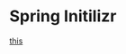 # Spring Initilizr

[this](https://start.spring.io/#!type=maven-project&language=java&platformVersion=3.4.2&packaging=jar&jvmVersion=21&groupId=dev.mikoto2000.study.saml&artifactId=firststep&name=firststep&description=SAML%20firststep%20demo%20project%20for%20Spring%20Boot&packageName=dev.mikoto2000.study.saml.firststep&dependencies=web,devtools,lombok,security)


